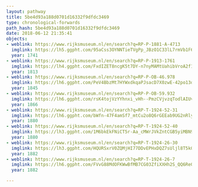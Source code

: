 ```yaml
---
layout: pathway
title: 5be4d93a188d0701d16332f9dfdc3469
type: chronological-forwards
path_hash: 5be4d93a188d0701d16332f9dfdc3469
date: 2018-06-12 21:35:41
objects:
- weblink: https://www.rijksmuseum.nl/en/search?q=RP-P-1881-A-4713
  imglink: https://lh5.ggpht.com/95aCss3OYNNTieTVgPp_JBzO1C33lL7rmVb1F6RYXJvAS4NtZY7sJrLsCkm_xwEPXttVOGsyg4iRn3NYgvwNg6Dja2o=s200
  year: 1741
- weblink: https://www.rijksmuseum.nl/en/search?q=RP-P-1913-1761
  imglink: https://lh4.ggpht.com/FxdIZET8ncgK5t7DY-n7nyMAMtUahibVroA2f1NbZyqsA7i4pplQK840ujgqJQOY5UNSlxpcWxn7Qq5X4iNVEbJuzYM=s200
  year: 1813
- weblink: https://www.rijksmuseum.nl/en/search?q=RP-P-OB-46.978
  imglink: https://lh6.ggpht.com/PeV4BbzMt7HYWxdkqaPJsacD7X0zwE-42po13dG8_VMApMacJYxIqzpgSLX83zbPzH792gOYbe5FuiVjmXXawGgGYA=s200
  year: 1845
- weblink: https://www.rijksmuseum.nl/en/search?q=RP-P-OB-59.932
  imglink: https://lh6.ggpht.com/rsK4tojVzYYhnxi_vHh--PmzCVjvzqTodlAIUvMayNTbJXeh74CrWIZnEkQqhxg8q0TJKtaYar_O6nA7m1jJTnmB3K8=s200
  year: 1866
- weblink: https://www.rijksmuseum.nl/en/search?q=RP-T-1924-52-31
  imglink: https://lh6.ggpht.com/bWfn-47F4amSf7_mtCu2o8Q6rGEEab9UG2nRlyzubL1GPJ3jcHIcAhgxXSfLd0vjeHhOvphL_GSuVTHcjCercyyC1Dw=s200
  year: 1880
- weblink: https://www.rijksmuseum.nl/en/search?q=RP-T-1924-52-40
  imglink: https://lh3.ggpht.com/1M6bkEkFNiCT5r-Aa_cMWrJVkZntCGB5yiMBN9r94E6PpGqzkVmYq_3r-Nf5ZbMQ7-7xMxuSqEwYIMpX0z1EaBIubGaF=s200
  year: 1880
- weblink: https://www.rijksmuseum.nl/en/search?q=RP-T-1924-26-30
  imglink: https://lh3.ggpht.com/HQURSxrV0ZQMjHI77DDvEPHxDQZ7sUljl8T5kGc7z42W7qamEY9x22JTTZIL5jPU7T3siLYrKaSuhl4CoMSRKZKM78w=s200
  year: 1882
- weblink: https://www.rijksmuseum.nl/en/search?q=RP-T-1924-26-7
  imglink: https://lh6.ggpht.com/FVvG88MdOFKWwBfMB7CG03ZfiXXHh2S_QQ6Re0vMB4F6AOiNP267Q5cTHvTgU_igK8zUDXk5pdGHVB3yLrZ1knKlVg=s200
  year: 1882

---
```

